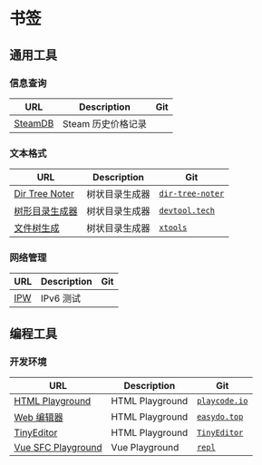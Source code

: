 # 书签

## 通用工具

### 信息查询

| URL                              | Description        | Git  |
| -------------------------------- | ------------------ | ---- |
| [SteamDB](https://steamdb.info/) | Steam 历史价格记录 |      |

### 文本格式

| URL                                                    | Description    | Git                                                          |
| ------------------------------------------------------ | -------------- | ------------------------------------------------------------ |
| [Dir Tree Noter](https://dir.yardtea.cc/)              | 树状目录生成器 | [`dir-tree-noter`](https://github.com/kenanpengyou/dir-tree-noter) |
| [树形目录生成器](https://devtool.tech/tree)            | 树状目录生成器 | [`devtool.tech`](https://devtool.tech/)                      |
| [文件树生成](https://rivers.chaitin.cn/tools/dir_tree) | 树状目录生成器 | [`xtools`](https://github.com/chaitin/xtools)                |

### 网络管理

| URL                    | Description | Git  |
| ---------------------- | ----------- | ---- |
| [IPW](https://ipw.cn/) | IPv6 测试   |      |

## 编程工具

### 开发环境

| URL                                                  | Description     | Git                                                 |
| ---------------------------------------------------- | --------------- | --------------------------------------------------- |
| [HTML Playground](https://playcode.io/html5)         | HTML Playground | [`playcode.io`](https://playcode.io/)               |
| [Web 编辑器](https://www.easydo.top/apps/webNew)     | HTML Playground | [`easydo.top`](https://www.easydo.top/)             |
| [TinyEditor](https://tiny-editor-umpox.vercel.app/)  | HTML Playground | [`TinyEditor`](https://github.com/umpox/TinyEditor) |
| [Vue SFC Playground](https://repl-vuejs.vercel.app/) | Vue Playground  | [`repl`](https://github.com/vuejs/repl)             |


